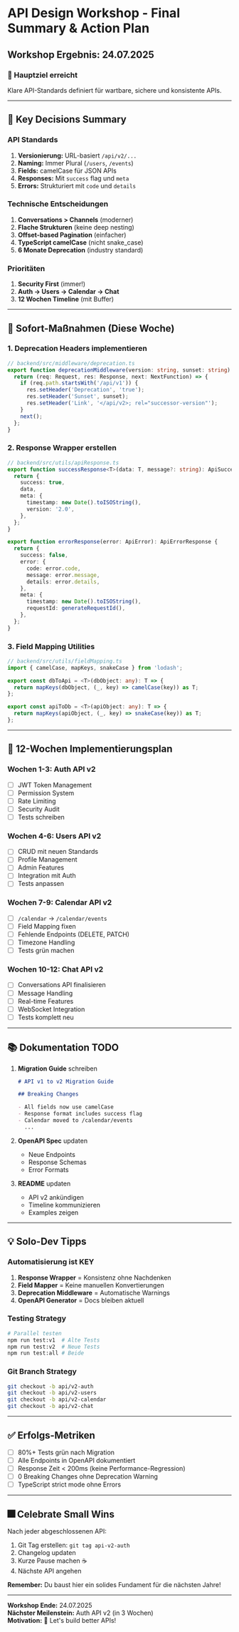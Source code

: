 # API Design Workshop - Final Summary & Action Plan

## Workshop Ergebnis: 24.07.2025

### 🎯 Hauptziel erreicht

Klare API-Standards definiert für wartbare, sichere und konsistente APIs.

---

## 📝 Key Decisions Summary

### API Standards

1. **Versionierung:** URL-basiert `/api/v2/...`
2. **Naming:** Immer Plural (`/users`, `/events`)
3. **Fields:** camelCase für JSON APIs
4. **Responses:** Mit `success` flag und `meta`
5. **Errors:** Strukturiert mit `code` und `details`

### Technische Entscheidungen

1. **Conversations > Channels** (moderner)
2. **Flache Strukturen** (keine deep nesting)
3. **Offset-based Pagination** (einfacher)
4. **TypeScript camelCase** (nicht snake_case)
5. **6 Monate Deprecation** (industry standard)

### Prioritäten

1. **Security First** (immer!)
2. **Auth → Users → Calendar → Chat**
3. **12 Wochen Timeline** (mit Buffer)

---

## 🚀 Sofort-Maßnahmen (Diese Woche)

### 1. Deprecation Headers implementieren

```typescript
// backend/src/middleware/deprecation.ts
export function deprecationMiddleware(version: string, sunset: string) {
  return (req: Request, res: Response, next: NextFunction) => {
    if (req.path.startsWith('/api/v1')) {
      res.setHeader('Deprecation', 'true');
      res.setHeader('Sunset', sunset);
      res.setHeader('Link', '</api/v2>; rel="successor-version"');
    }
    next();
  };
}
```

### 2. Response Wrapper erstellen

```typescript
// backend/src/utils/apiResponse.ts
export function successResponse<T>(data: T, message?: string): ApiSuccessResponse<T> {
  return {
    success: true,
    data,
    meta: {
      timestamp: new Date().toISOString(),
      version: '2.0',
    },
  };
}

export function errorResponse(error: ApiError): ApiErrorResponse {
  return {
    success: false,
    error: {
      code: error.code,
      message: error.message,
      details: error.details,
    },
    meta: {
      timestamp: new Date().toISOString(),
      requestId: generateRequestId(),
    },
  };
}
```

### 3. Field Mapping Utilities

```typescript
// backend/src/utils/fieldMapping.ts
import { camelCase, mapKeys, snakeCase } from 'lodash';

export const dbToApi = <T>(dbObject: any): T => {
  return mapKeys(dbObject, (_, key) => camelCase(key)) as T;
};

export const apiToDb = <T>(apiObject: any): T => {
  return mapKeys(apiObject, (_, key) => snakeCase(key)) as T;
};
```

---

## 📅 12-Wochen Implementierungsplan

### Wochen 1-3: Auth API v2

- [ ] JWT Token Management
- [ ] Permission System
- [ ] Rate Limiting
- [ ] Security Audit
- [ ] Tests schreiben

### Wochen 4-6: Users API v2

- [ ] CRUD mit neuen Standards
- [ ] Profile Management
- [ ] Admin Features
- [ ] Integration mit Auth
- [ ] Tests anpassen

### Wochen 7-9: Calendar API v2

- [ ] `/calendar` → `/calendar/events`
- [ ] Field Mapping fixen
- [ ] Fehlende Endpoints (DELETE, PATCH)
- [ ] Timezone Handling
- [ ] Tests grün machen

### Wochen 10-12: Chat API v2

- [ ] Conversations API finalisieren
- [ ] Message Handling
- [ ] Real-time Features
- [ ] WebSocket Integration
- [ ] Tests komplett neu

---

## 📚 Dokumentation TODO

1. **Migration Guide** schreiben

   ```markdown
   # API v1 to v2 Migration Guide

   ## Breaking Changes

   - All fields now use camelCase
   - Response format includes success flag
   - Calendar moved to /calendar/events
     ...
   ```

2. **OpenAPI Spec** updaten
   - Neue Endpoints
   - Response Schemas
   - Error Formats

3. **README** updaten
   - API v2 ankündigen
   - Timeline kommunizieren
   - Examples zeigen

---

## 💡 Solo-Dev Tipps

### Automatisierung ist KEY

1. **Response Wrapper** = Konsistenz ohne Nachdenken
2. **Field Mapper** = Keine manuellen Konvertierungen
3. **Deprecation Middleware** = Automatische Warnings
4. **OpenAPI Generator** = Docs bleiben aktuell

### Testing Strategy

```bash
# Parallel testen
npm run test:v1  # Alte Tests
npm run test:v2  # Neue Tests
npm run test:all # Beide
```

### Git Branch Strategy

```bash
git checkout -b api/v2-auth
git checkout -b api/v2-users
git checkout -b api/v2-calendar
git checkout -b api/v2-chat
```

---

## ✅ Erfolgs-Metriken

- [ ] 80%+ Tests grün nach Migration
- [ ] Alle Endpoints in OpenAPI dokumentiert
- [ ] Response Zeit < 200ms (keine Performance-Regression)
- [ ] 0 Breaking Changes ohne Deprecation Warning
- [ ] TypeScript strict mode ohne Errors

---

## 🎆 Celebrate Small Wins

Nach jeder abgeschlossenen API:

1. Git Tag erstellen: `git tag api-v2-auth`
2. Changelog updaten
3. Kurze Pause machen ☕
4. Nächste API angehen

**Remember:** Du baust hier ein solides Fundament für die nächsten Jahre!

---

**Workshop Ende:** 24.07.2025  
**Nächster Meilenstein:** Auth API v2 (in 3 Wochen)  
**Motivation:** 🚀 Let's build better APIs!
